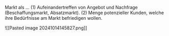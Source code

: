 Markt als ...
(1) Aufeinandertreffen von Angebot und Nachfrage (Beschaffungsmarkt, Absatzmarkt). 
(2) Menge potenzieller Kunden, welche ihre Bedürfnisse am Markt befriedigen wollen.

![[Pasted image 20241014145827.png]]